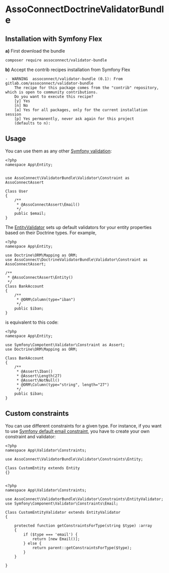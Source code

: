# AssoConnectDoctrineValidatorBundle

## Installation with Symfony Flex

**a)** First download the bundle

`composer require assoconnect/validator-bundle`

**b)** Accept the contrib recipes installation from Symfony Flex
````
-  WARNING  assoconnect/validator-bundle (0.1): From gitlab.com/assoconnect/validator-bundle
    The recipe for this package comes from the "contrib" repository, which is open to community contributions.
    Do you want to execute this recipe?
    [y] Yes
    [n] No
    [a] Yes for all packages, only for the current installation session
    [p] Yes permanently, never ask again for this project
    (defaults to n): 
````

## Usage
You can use them as any other [Symfony validation](https://symfony.com/doc/current/validation.html):

````
<?php
namespace App\Entity;


use AssoConnect\ValidatorBundle\Validator\Constraint as AssoConnectAssert

Class User
{
	/**
	 * @AssoConnectAssert\Email()
	 */
	public $email;
}
````

The [EntityValidator](/src/Validator/Constraints/EntityValidator) sets up default validators
for your entity properties based on their Doctrine types.
For example,
````
<?php
namespace App\Entity;

use Doctrine\ORM\Mapping as ORM;
use AssoConnect\DoctrineValidatorBundle\Validator\Constraint as AssoConnectAssert;

/**
 * @AssoConnectAssert\Entity()
 */
Class BankAccount
{
	/**
	 * @ORM\Column(type="iban")
	 */
	public $iban;
}
````

is equivalent to this code:

````
<?php
namespace App\Entity;

use Symfony\Compotent\Validator\Constraint as Assert;
use Doctrine\ORM\Mapping as ORM;

Class BankAccount
{
	/**
	 * @Assert\Iban()
	 * @Assert\Length(27)
	 * @Assert\NotNull()
	 * @ORM\Column(type="string", length="27")
	 */
	public $iban;
}
````

## Custom constraints

You can use different constraints for a given type.
For instance, if you want to use [Symfony default email constraint](http://symfony.com/doc/current/reference/constraints/Email.html), you have to create your own constraint and validator:

````
<?php
namespace App\Validator\Constraints;

use AssoConnect\ValidatorBundle\Validator\Constraints\Entity;

Class CustomEntity extends Entity
{}
 
````

````
<?php
namespace App\Validator\Constraints;

use AssoConnect\ValidatorBundle\Validator\Constraints\EntityValidator;
use Symfony\Component\Validator\Constraints\Email;

Class CustomEntityValidator extends EntityValidator
{

    protected function getConstraintsForType(string $type) :array
    {
        if ($type === 'email') {
            return [new Email()];
        } else {
            return parent::getConstraintsForType($type);
        }
    }

}
````